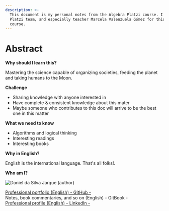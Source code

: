 ```yaml
---
description: >-
  This document is my personal notes from the Algebra Platzi course. I thank the
  Platzi team, and especially teacher Marcela Valenzuela Gómez for this great
  course.
---
```


# Abstract

**Why should I learn this?**

Mastering the science capable of organizing societies, feeding the planet and taking humans to the Moon.

**Challenge**

* Sharing knowledge with anyone interested in
* Have complete & consistent knowledge about this mater
* Maybe someone who contributes to this doc will arrive to be the best one in this matter

**What we need to know**

* Algorithms and logical thinking
* Interesting readings
* Interesting books

**Why in English?**

English is the international language. That's all folks!.

**Who am I?**

![Daniel da Silva Jarque (author)](https://i.imgur.com/2i0LPvN.png)

[Professional portfolio (English) - GitHub -](https://github.com/ddasilva64)\
Notes, book commentaries, and so on (English) - GitBook -\
[Professional profile (English) - LinkedIn -](https://linkedin.com/in/daniel-da-silva-jarque-863705206)
